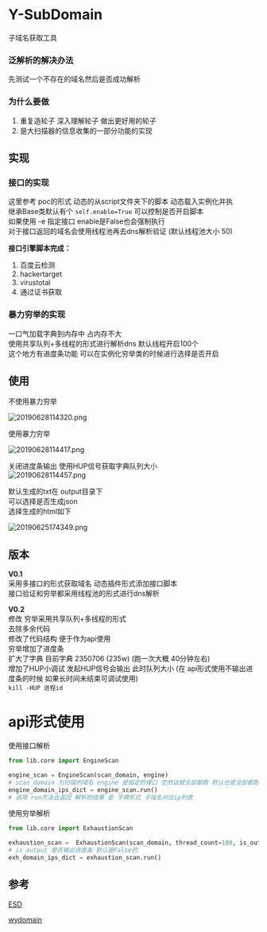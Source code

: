 # Y-SubDomain

子域名获取工具

### 泛解析的解决办法
先测试一个不存在的域名然后是否成功解析


### 为什么要做
1. 重复造轮子 深入理解轮子 做出更好用的轮子
2. 是大扫描器的信息收集的一部分功能的实现


## 实现  
### 接口的实现
这里参考 poc的形式 动态的从script文件夹下的脚本
动态载入实例化并执  
继承Base类默认有个 `self.enable=True` 可以控制是否开启脚本  
如果使用 -e 指定接口 enable是False也会强制执行  
对于接口返回的域名会使用线程池再去dns解析验证 (默认线程池大小 50)

**接口引擎脚本完成：**
1. 百度云检测  
2. hackertarget
3. virustotal
4. 通过证书获取

### 暴力穷举的实现  
一口气加载字典到内存中 占内存不大  
使用共享队列+多线程的形式进行解析dns 默认线程开启100个  
这个地方有进度条功能 可以在实例化穷举类的时候进行选择是否开启  

## 使用  
不使用暴力穷举  

![20190628114320.png](https://i.loli.net/2019/06/28/5d158cf51a27539916.png)  


使用暴力穷举  

![20190628114417.png](https://i.loli.net/2019/06/28/5d158d2b4118d84421.png)  


关闭进度条输出 使用HUP信号获取字典队列大小  
![20190628114457.png](https://i.loli.net/2019/06/28/5d158d53f159d86830.png)  


默认生成的txt在 output目录下  
可以选择是否生成json  
选择生成的html如下  

![20190625174349.png](https://i.loli.net/2019/06/25/5d11ece9489dc60057.png)  

## 版本
**V0.1**  
采用多接口的形式获取域名 动态插件形式添加接口脚本  
接口验证和穷举都采用线程池的形式进行dns解析  

**V0.2**  
修改 穷举采用共享队列+多线程的形式  
去除多余代码  
修改了代码结构 便于作为api使用  
穷举增加了进度条  
扩大了字典 目前字典 2350706 (235w) (跑一次大概 40分钟左右)  
增加了HUP小调试 发起HUP信号会输出 此时队列大小 (在 api形式使用不输出进度条的时候 如果长时间未结束可调试使用)  
`kill -HUP 进程id`  

# api形式使用  
使用接口解析
```python
from lib.core import EngineScan

engine_scan = EngineScan(scan_domain, engine)
# scan_domain 为扫描的域名 engine 是指定的接口 空的话就全部都跑 默认也是全部都跑  
engine_domain_ips_dict = engine_scan.run()
# 调用 run方法会返回 解析的结果 是 字典形式 子域名对应ip列表  
```
使用穷举解析
```python
from lib.core import ExhaustionScan

exhaustion_scan =  ExhaustionScan(scan_domain, thread_count=100, is_output=True)
# is_output 是否输出进度条 默认是False的
exh_domain_ips_dict = exhaustion_scan.run()
```  

## 参考

[ESD](https://github.com/FeeiCN/ESD)  

[wydomain](https://github.com/ring04h/wydomain)  
